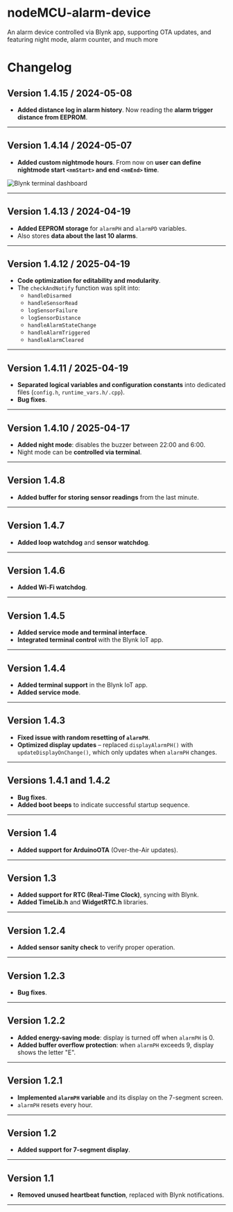 # nodeMCU-alarm-device
An alarm device controlled via Blynk app, supporting OTA updates, and featuring night mode, alarm counter, and much more


# Changelog

## Version 1.4.15 / 2024-05-08
- **Added distance log in alarm history**. Now reading the **alarm trigger distance from EEPROM**.

---

## Version 1.4.14 / 2024-05-07
- **Added custom nightmode hours**. From now on **user can define nightmode start `<nmStart>` and end `<nmEnd>` time**.

![Blynk terminal dashboard](../misc/blynkdash.png?raw=true)

---

## Version 1.4.13 / 2024-04-19  
- **Added EEPROM storage** for `alarmPH` and `alarmPD` variables.  
- Also stores **data about the last 10 alarms**.

---

## Version 1.4.12 / 2025-04-19  
- **Code optimization for editability and modularity**.  
- The `checkAndNotify` function was split into:  
  - `handleDisarmed`  
  - `handleSensorRead`  
  - `logSensorFailure`  
  - `logSensorDistance`  
  - `handleAlarmStateChange`  
  - `handleAlarmTriggered`  
  - `handleAlarmCleared`

---

## Version 1.4.11 / 2025-04-19  
- **Separated logical variables and configuration constants** into dedicated files (`config.h`, `runtime_vars.h/.cpp`).  
- **Bug fixes**.

---

## Version 1.4.10 / 2025-04-17  
- **Added night mode**: disables the buzzer between 22:00 and 6:00.  
- Night mode can be **controlled via terminal**.

---

## Version 1.4.8  
- **Added buffer for storing sensor readings** from the last minute.

---

## Version 1.4.7  
- **Added loop watchdog** and **sensor watchdog**.

---

## Version 1.4.6  
- **Added Wi-Fi watchdog**.

---

## Version 1.4.5  
- **Added service mode and terminal interface**.  
- **Integrated terminal control** with the Blynk IoT app.

---

## Version 1.4.4  
- **Added terminal support** in the Blynk IoT app.  
- **Added service mode**.

---

## Version 1.4.3  
- **Fixed issue with random resetting of `alarmPH`**.  
- **Optimized display updates** – replaced `displayAlarmPH()` with `updateDisplayOnChange()`, which only updates when `alarmPH` changes.

---

## Versions 1.4.1 and 1.4.2  
- **Bug fixes**.  
- **Added boot beeps** to indicate successful startup sequence.

---

## Version 1.4  
- **Added support for ArduinoOTA** (Over-the-Air updates).

---

## Version 1.3  
- **Added support for RTC (Real-Time Clock)**, syncing with Blynk.  
- **Added TimeLib.h** and **WidgetRTC.h** libraries.

---

## Version 1.2.4  
- **Added sensor sanity check** to verify proper operation.

---

## Version 1.2.3  
- **Bug fixes**.

---

## Version 1.2.2  
- **Added energy-saving mode**: display is turned off when `alarmPH` is 0.  
- **Added buffer overflow protection**: when `alarmPH` exceeds 9, display shows the letter "E".

---

## Version 1.2.1  
- **Implemented `alarmPH` variable** and its display on the 7-segment screen.  
- `alarmPH` resets every hour.

---

## Version 1.2  
- **Added support for 7-segment display**.

---

## Version 1.1  
- **Removed unused heartbeat function**, replaced with Blynk notifications.

---
